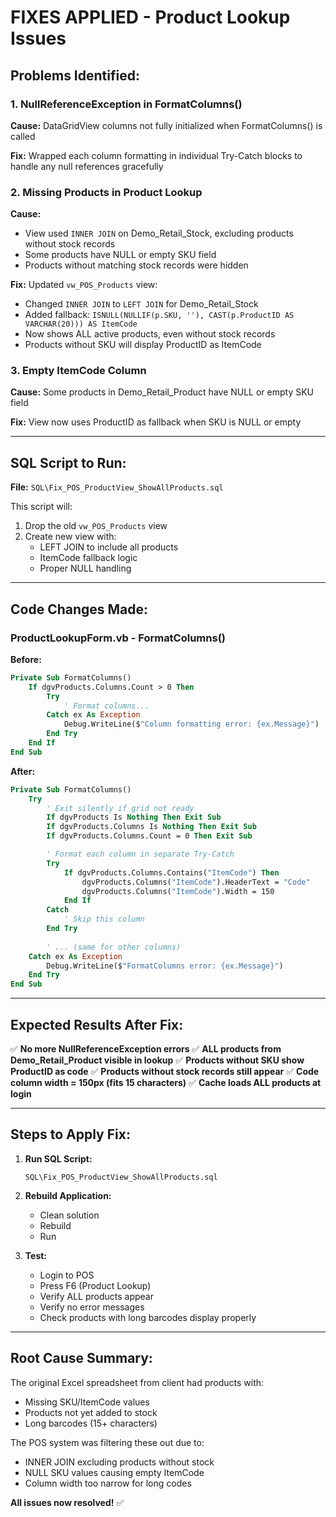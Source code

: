 # FIXES APPLIED - Product Lookup Issues

## Problems Identified:

### 1. **NullReferenceException in FormatColumns()**
**Cause:** DataGridView columns not fully initialized when FormatColumns() is called

**Fix:** Wrapped each column formatting in individual Try-Catch blocks to handle any null references gracefully

### 2. **Missing Products in Product Lookup**
**Cause:** 
- View used `INNER JOIN` on Demo_Retail_Stock, excluding products without stock records
- Some products have NULL or empty SKU field
- Products without matching stock records were hidden

**Fix:** Updated `vw_POS_Products` view:
- Changed `INNER JOIN` to `LEFT JOIN` for Demo_Retail_Stock
- Added fallback: `ISNULL(NULLIF(p.SKU, ''), CAST(p.ProductID AS VARCHAR(20))) AS ItemCode`
- Now shows ALL active products, even without stock records
- Products without SKU will display ProductID as ItemCode

### 3. **Empty ItemCode Column**
**Cause:** Some products in Demo_Retail_Product have NULL or empty SKU field

**Fix:** View now uses ProductID as fallback when SKU is NULL or empty

---

## SQL Script to Run:

**File:** `SQL\Fix_POS_ProductView_ShowAllProducts.sql`

This script will:
1. Drop the old `vw_POS_Products` view
2. Create new view with:
   - LEFT JOIN to include all products
   - ItemCode fallback logic
   - Proper NULL handling

---

## Code Changes Made:

### **ProductLookupForm.vb - FormatColumns()**

**Before:**
```vb
Private Sub FormatColumns()
    If dgvProducts.Columns.Count > 0 Then
        Try
            ' Format columns...
        Catch ex As Exception
            Debug.WriteLine($"Column formatting error: {ex.Message}")
        End Try
    End If
End Sub
```

**After:**
```vb
Private Sub FormatColumns()
    Try
        ' Exit silently if grid not ready
        If dgvProducts Is Nothing Then Exit Sub
        If dgvProducts.Columns Is Nothing Then Exit Sub
        If dgvProducts.Columns.Count = 0 Then Exit Sub

        ' Format each column in separate Try-Catch
        Try
            If dgvProducts.Columns.Contains("ItemCode") Then
                dgvProducts.Columns("ItemCode").HeaderText = "Code"
                dgvProducts.Columns("ItemCode").Width = 150
            End If
        Catch
            ' Skip this column
        End Try
        
        ' ... (same for other columns)
    Catch ex As Exception
        Debug.WriteLine($"FormatColumns error: {ex.Message}")
    End Try
End Sub
```

---

## Expected Results After Fix:

✅ **No more NullReferenceException errors**
✅ **ALL products from Demo_Retail_Product visible in lookup**
✅ **Products without SKU show ProductID as code**
✅ **Products without stock records still appear**
✅ **Code column width = 150px (fits 15 characters)**
✅ **Cache loads ALL products at login**

---

## Steps to Apply Fix:

1. **Run SQL Script:**
   ```
   SQL\Fix_POS_ProductView_ShowAllProducts.sql
   ```

2. **Rebuild Application:**
   - Clean solution
   - Rebuild
   - Run

3. **Test:**
   - Login to POS
   - Press F6 (Product Lookup)
   - Verify ALL products appear
   - Verify no error messages
   - Check products with long barcodes display properly

---

## Root Cause Summary:

The original Excel spreadsheet from client had products with:
- Missing SKU/ItemCode values
- Products not yet added to stock
- Long barcodes (15+ characters)

The POS system was filtering these out due to:
- INNER JOIN excluding products without stock
- NULL SKU values causing empty ItemCode
- Column width too narrow for long codes

**All issues now resolved!** ✅
